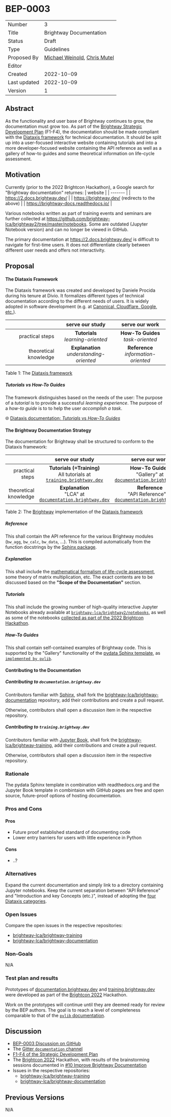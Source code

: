 # BEP-0003

| | |
| - | - |
| Number | 3 |
| Title | Brightway Documentation |
| Status | Draft |
| Type | Guidelines |
| Proposed By | [Michael Weinold](mailto:dev@weinold.ch), [Chris Mutel](mailto:cmutel@gmail.com) |
| Editor |  |
| Created | 2022-10-09 |
| Last updated | 2022-10-09 |
| Version | 1 |

## Abstract

As the functionality and user base of Brightway continues to grow, the documentation must grow too. As part of the [Brightway Strategic Development Plan](https://github.com/brightway-lca/enhancement-proposals/blob/main/Brightway%20strategic%20development%20plan.md#documentation) (F1-F4), the documentation should be made compliant with the [Diataxis framework](https://diataxis.fr/) for technical documentation. It should be split up into a user-focused interactive website containing tutorials and into a more developer-focused website containing the API reference as well as a gallery of how-to guides and some theoretical information on life-cycle assessment.

## Motivation

Currently (prior to the 2022 Brightcon Hackathon), a Google search for "Brightway documentation" returnes:
| website |
| ------- | 
| https://2.docs.brightway.dev/ |
| https://brightway.dev/ (redirects to the above) |
| https://brightway-docs.readthedocs.io/ |

Various notebooks written as part of training events and seminars are further collected at https://github.com/brightway-lca/brightway2/tree/master/notebooks. Some are outdated (Jupyter Notebook version) and can no longer be viewed in GitHub.

The primary documentation at https://2.docs.brightway.dev/ is difficult to navigate for first-time users. It does not differentiate clearly between different user needs and offers not interactivity.

## Proposal

#### The Diataxis Framework

The Diataxis framework was created and developed by Daniele Procida during his tenure at Divio. It formalizes different types of technical documentation according to the different needs of users. It is widely adopted in software development (e.g. at [Canonical, Cloudflare, Google, etc.](https://diataxis.fr/adoption/)).

|    | serve our study | serve our work |
| -: | :-------------: | :------------: |
practical steps | __Tutorials__ <br/> _learning-oriented_ | __How-To Guides__ <br/> _task-oriented_ |
theoretical knowledge | __Explanation__ <br/> _understanding-oriented_ | __Reference__ <br/> _information-oriented_ |

Table 1: The [Diataxis framework](https://diataxis.fr/) 

##### Tutorials vs How-To Guides

The framework distinguishes based on the needs of the user: The purpose of a _tutorial_ is to provide a successful _learning experience_. The purpose of a _how-to guide_ is to to help the user _accomplish a task_.

🌐 [Diataxis documentation: _Tutorials_ vs _How-To Guides_ ](https://diataxis.fr/tutorials-how-to/)



#### The Brightway Documentation Strategy

The documentation for Brightway shall be structured to conform to the Diataxis framework:

|    | serve our study | serve our work |
| -: | :-------------: | :------------: |
practical steps | __Tutorials (=Training)__ <br/> All tutorials at <br/>  [`training.brightway.dev`](https://github.com/brightway-lca/brightway-training) | __How-To Guides__ <br/> "Gallery" at <br/> [`documentation.brightway.dev`](https://github.com/brightway-lca/brightway-documentation) |
theoretical knowledge | __Explanation__ <br/> "LCA" at <br/> [`documentation.brightway.dev`](https://github.com/brightway-lca/brightway-documentation)| __Reference__ <br/> "API Reference" at <br/>  [`documentation.brightway.dev`](https://github.com/brightway-lca/brightway-documentation) |

Table 2: The [Brightway](https://github.com/brightway-lca) implementation of the [Diataxis framework](https://diataxis.fr/)

##### Reference

This shall contain the API reference for the various Brightway modules (`bw_agg`, `bw_calc`, `bw_data`, ...). This is compiled automatically from the function docstrings by the [Sphinx package](https://www.sphinx-doc.org/en/master/).

##### Explanation

This shall include the [mathematical formalism of life-cycle assessment](https://doi.org/10.1007/978-94-015-9900-9), some theory of matrix multiplication, etc. The exact contents are to be discussed based on the __"Scope of the Documentation"__ section.

##### Tutorials

This shall include the growing number of high-quality interactive Jupyter Notebooks already available at [`brightway-lca/brightway2/notebooks`](https://github.com/brightway-lca/brightway2/tree/master/notebooks), as well as some of the notebooks [collected as part of the 2022 Brightcon Hackathon](https://github.com/brightway-lca/brightway-training/blob/master/organization/curation/brightway_tutorial_list.xlsx).

##### How-To Guides

This shall contain self-contained examples of Brightway code. This is supported by the "Gallery" functionality of the [pydata Sphinx template](https://pydata-sphinx-theme.readthedocs.io/en/stable/), as [`implemented by pvlib`](https://pvlib-python.readthedocs.io/en/stable/gallery/index.html).

#### Contributing to the Documentation

##### Contributing to `documentation.brightway.dev`

Contributors familiar with [Sphinx](https://www.sphinx-doc.org/en/master/), shall fork the [brightway-lca/brightway-documentation](https://github.com/brightway-lca/brightway-documentation) repository, add their contributions and create a pull request.

Otherwise, contributors shall open a discussion item in the respective repository.

##### Contributing to `training.brightway.dev`

Contributors familiar with [Jupyter Book](https://jupyterbook.org/en/stable/intro.html), shall fork the [brightway-lca/brightway-training](https://github.com/brightway-lca/brightway-training), add their contributions and create a pull request.

Otherwise, contributors shall open a discussion item in the respective repository.

### Rationale

The pydata Sphinx template in combination with readthedocs.org and the Jupyter Book template in combintaion with GitHub pages are free and open source, future-proof options of hosting documentation. 

### Pros and Cons

#### Pros

 - Future proof established standard of documenting code
 - Lower entry barriers for users with little experience in Python

#### Cons

- ..?

### Alternatives

Expand the current documentation and simply link to a directory containing Jupyter notebooks. Keep the current separation between "API Reference" and "Introduction and key Concepts (etc.)", instead of adopting the [four Diataxis categories](https://diataxis.fr/_images/diataxis.png).

### Open Issues

Compare the open issues in the respective repositories:
 - [brightway-lca/brightway-training](https://github.com/brightway-lca/brightway-training)
 - [brightway-lca/brightway-documentation](https://github.com/brightway-lca/brightway-documentation)

### Non-Goals

N/A

### Test plan and results

Prototypes of [documentation.brightway.dev](https://documentation.brightway.dev/) and [training.brightway.dev](https://training.brightway.dev/) were developed as part of the [Brightcon 2022](http://web.archive.org/web/20220928071701/https://2022.brightcon.link/) Hackathon. 

Work on the prototypes will continue until they are deemed ready for review by the BEP authors. The goal is to reach a level of completeness comparable to that of the [`pvlib` documentation](https://pvlib-python.readthedocs.io).


## Discussion

 - [BEP-0003 Discussion on GitHub](https://github.com/brightway-lca/enhancement-proposals/discussions/21)
 - The [Gitter `documentation` channel](https://gitter.im/brightway-lca/documentation)
 - [F1-F4 of the Strategic Development Plan](https://github.com/brightway-lca/enhancement-proposals/blob/main/Brightway%20strategic%20development%20plan.md#documentation)
 - The [Brightcon 2022](http://web.archive.org/web/20220928071701/https://2022.brightcon.link/) Hackathon, with results of the brainstorming sessions documented in [#10 Improve Brightway Documentation](https://github.com/brightway-lca/hackathons/issues/10)
 - Issues in the respective repositories:
   - [brightway-lca/brightway-training](https://github.com/brightway-lca/brightway-training)
   - [brightway-lca/brightway-documentation](https://github.com/brightway-lca/brightway-documentation)


## Previous Versions

N/A
